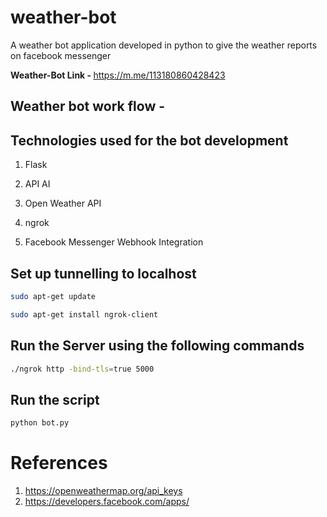 # weather-bot
A weather bot application developed in python to give the weather reports on facebook messenger

<b> Weather-Bot Link - </b> <a> https://m.me/113180860428423 </a>

<h2>Weather bot work flow -</h2>

<h2>Technologies used for the bot development</h2>

1. Flask

2. API AI

3. Open Weather API

4. ngrok

5. Facebook Messenger Webhook Integration

<h2>Set up tunnelling to localhost</h2>

```bash
sudo apt-get update
```

```bash
sudo apt-get install ngrok-client
```
<h2>Run the Server using the following commands</h2>

```bash
./ngrok http -bind-tls=true 5000
```

<h2>Run the script</h2>

```bash
python bot.py
```

# References

1. <a>https://openweathermap.org/api_keys</a>
2. <a>https://developers.facebook.com/apps/</a>